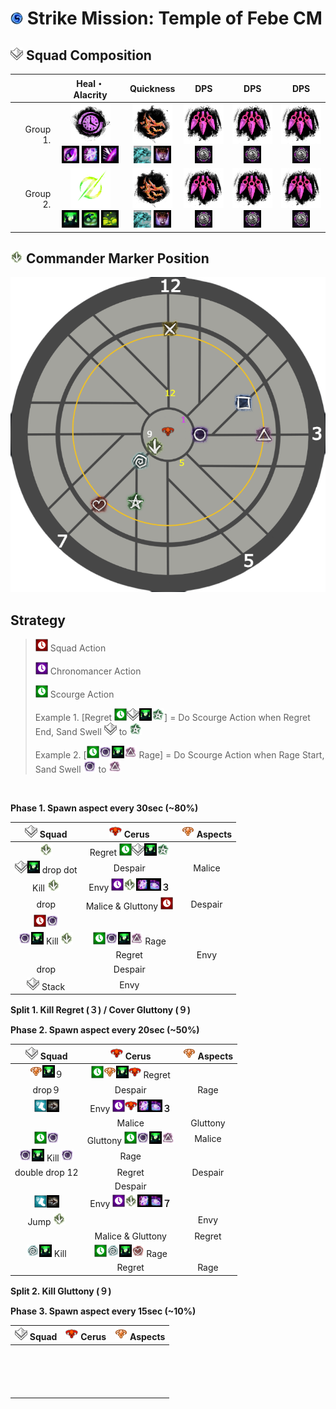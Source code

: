 <img src="../_image/strike mission/20px-Strike_Mission_(map_icon).png" width="20" height="20" title="Strike Mission" alt=""></img> Strike Mission: Temple of Febe CM
=============================================================================================================================

<img src="../_image/squad/Commander_tag_(white).png" width="20" height="20" title="Squad Tag" alt=""></img> Squad Composition
-----------------------------------------------------------------------------------------------------------------------------
|           | Heal・Alacrity | Quickness | DPS | DPS | DPS |
|----------:|:-------------:|:---------:|:---:|:---:|:---:|
|  Group 1. |<img src="../_image/profession/Chronomancer_icon_(highres).png" width="64" height="64" title="Heal Alacrity Chronomancer" alt=""></img><br><img src="../_image/skill/mesmer/Blink.png" width="28" height="28" title="Blink" alt=""></img> <img src="../_image/skill/mesmer/Portal_Entre.png" width="28" height="28" title="Portal Entre" alt=""></img> <img src="../_image/skill/mesmer/Feedback.png" width="28" height="28" title="Feedback" alt=""></img>|<img src="../_image/profession/Herald_icon_(highres).png" width="64" height="64" title="Condition Quickness Herald" alt=""></img><br><img src="../_image/skill/revenant/Legendary_Dragon_Stance.png" width="28" height="28" title="Legendary Dragon Stance" alt=""></img> <img src="../_image/skill/revenant/Legendary_Demon_Stance.png" width="28" height="28" title="Legendary Demon Stance" alt=""></img>|<img src="../_image/profession/Virtuoso_icon_(highres).png" width="64" height="64" title="Condition Virtuoso" alt=""></img><br><img src="../_image/skill/mesmer/Signet_of_Illusions.png" width="28" height="28" title="Signet of Illusions" alt=""></img>|<img src="../_image/profession/Virtuoso_icon_(highres).png" width="64" height="64" title="Condition Virtuoso" alt=""></img><br><img src="../_image/skill/mesmer/Signet_of_Illusions.png" width="28" height="28" title="Signet of Illusions" alt=""></img>|<img src="../_image/profession/Virtuoso_icon_(highres).png" width="64" height="64" title="Condition Virtuoso" alt=""></img><br><img src="../_image/skill/mesmer/Signet_of_Illusions.png" width="28" height="28" title="Signet of Illusions" alt=""></img>|
|  Group 2. |<img src="../_image/profession/Scourge_icon_(highres).png" width="64" height="64" title="Heal Alacrity Scourge" alt=""></img><br><img src="../_image/skill/necromancer/Sand_Swell.png" width="28" height="28" title="Sand Swell" alt=""></img> <img src="../_image/skill/necromancer/Serpent_Siphon.png" width="28" height="28" title="Serpent Siphon" alt=""></img> <img src="../_image/skill/necromancer/Corrosive_Poison_Cloud.png" width="28" height="28" title="Corrosive Poison Cloud" alt=""></img>|<img src="../_image/profession/Herald_icon_(highres).png" width="64" height="64" title="Condition Quickness Herald" alt=""></img><br><img src="../_image/skill/revenant/Legendary_Dragon_Stance.png" width="28" height="28" title="Legendary Dragon Stance" alt=""></img> <img src="../_image/skill/revenant/Legendary_Demon_Stance.png" width="28" height="28" title="Legendary Demon Stance" alt=""></img>|<img src="../_image/profession/Virtuoso_icon_(highres).png" width="64" height="64" title="Condition Virtuoso" alt=""></img><br><img src="../_image/skill/mesmer/Signet_of_Illusions.png" width="28" height="28" title="Signet of Illusions" alt=""></img>|<img src="../_image/profession/Virtuoso_icon_(highres).png" width="64" height="64" title="Condition Virtuoso" alt=""></img><br><img src="../_image/skill/mesmer/Signet_of_Illusions.png" width="28" height="28" title="Signet of Illusions" alt=""></img>|<img src="../_image/profession/Virtuoso_icon_(highres).png" width="64" height="64" title="Condition Virtuoso" alt=""></img><br><img src="../_image/skill/mesmer/Signet_of_Illusions.png" width="28" height="28" title="Signet of Illusions" alt=""></img>|

<img src="../_image/squad/Commander_arrow_marker.png" width="20" height="20" title="Commander Marker" alt=""></img> Commander Marker Position
---------------------------------------------------------------------------------------------------------------------------------------------
<img src="../_image/strike mission/temple of febe/tof_8marker_rage_t.png" width="" height="" title="Commander Marker Position" alt=""></img>

Strategy
--------
><img src="../_image/general/Lockout.png" width="20" height="20" title="Squad Action" alt=""></img> Squad Action
>
><img src="../_image/_custom/purple_clock.png" width="20" height="20" title="Chronomancer Action" alt=""></img> Chronomancer Action
>
><img src="../_image/_custom/green_clock.png" width="20" height="20" title="Scourge Action" alt=""></img> Scourge Action
>
>Example 1. \[Regret <img src="../_image/_custom/green_clock.png" width="20" height="20" title="Scourge Action" alt=""></img><img src="../_image/squad/Commander_tag_(white).png" width="20" height="20" title="Squad" alt=""></img><img src="../_image/skill/necromancer/Sand_Swell.png" width="20" height="20" title="Sand Swell" alt=""></img><img src="../_image/squad/Commander_star_marker.png" width="20" height="20" title="star" alt=""></img>\] = Do Scourge Action when Regret End, Sand Swell <img src="../_image/squad/Commander_tag_(white).png" width="20" height="20" title="Squad" alt=""></img> to <img src="../_image/squad/Commander_star_marker.png" width="20" height="20" title="star" alt=""></img>
>
>Example 2. \[<img src="../_image/_custom/green_clock.png" width="20" height="20" title="Scourge Action" alt=""></img><img src="../_image/squad/Commander_circle_marker.png" width="20" height="20" title="circle" alt=""></img><img src="../_image/skill/necromancer/Sand_Swell.png" width="20" height="20" title="Sand Swell" alt=""></img><img src="../_image/squad/Commander_triangle_marker.png" width="20" height="20" title="triangle" alt=""></img> Rage\] = Do Scourge Action when Rage Start, Sand Swell <img src="../_image/squad/Commander_circle_marker.png" width="20" height="20" title="circle" alt=""></img> to <img src="../_image/squad/Commander_triangle_marker.png" width="20" height="20" title="triangle" alt=""></img>

<br/>

**Phase 1. Spawn aspect every 30sec (~80%)**

|<img src="../_image/squad/Commander_tag_(white).png" width="20" height="20" title="Squad" alt=""></img> Squad |<img src="../_image/general/20px-Red_Boss.png" width="20" height="20" title="Cerus" alt=""></img> Cerus |<img src="../_image/general/Event_boss_(tango_icon).png" width="20" height="20" title="Aspects" alt=""></img> Aspects |
|:--------:|:-----------------:|:-------:|
|<img src="../_image/squad/Commander_arrow_marker.png" width="20" height="20" title="arrow" alt=""></img>|Regret <img src="../_image/_custom/green_clock.png" width="20" height="20" title="Scourge Action" alt=""></img><img src="../_image/squad/Commander_tag_(white).png" width="20" height="20" title="Squad" alt=""></img><img src="../_image/skill/necromancer/Sand_Swell.png" width="20" height="20" title="Sand Swell" alt=""></img><img src="../_image/squad/Commander_star_marker.png" width="20" height="20" title="star" alt=""></img>||
|<img src="../_image/squad/Commander_tag_(white).png" width="20" height="20" title="Squad" alt=""></img><img src="../_image/skill/necromancer/Sand_Swell.png" width="20" height="20" title="Sand Swell" alt=""></img> drop dot|Despair|Malice|
|Kill <img src="../_image/squad/Commander_arrow_marker.png" width="20" height="20" title="arrow" alt=""></img>|Envy <img src="../_image/_custom/purple_clock.png" width="20" height="20" title="Chronomancer Action" alt=""></img><img src="../_image/squad/Commander_arrow_marker.png" width="20" height="20" title="arrow" alt=""></img><img src="../_image/skill/mesmer/Portal_Entre.png" width="20" height="20" title="Portal Entre" alt=""></img><img src="../_image/skill/mesmer/Portal_Exeunt.png" width="20" height="20" title="Portal Exeunt" alt=""></img>**３**||
|drop|Malice & Gluttony <img src="../_image/general/Lockout.png" width="20" height="20" title="Squad Action" alt=""></img>|Despair|
|<img src="../_image/general/Lockout.png" width="20" height="20" title="Squad Action" alt=""></img><img src="../_image/squad/Commander_circle_marker.png" width="20" height="20" title="circle" alt=""></img>|||
|<img src="../_image/squad/Commander_circle_marker.png" width="20" height="20" title="circle" alt=""></img><img src="../_image/skill/necromancer/Sand_Swell.png" width="20" height="20" title="Sand Swell" alt=""></img> Kill <img src="../_image/squad/Commander_arrow_marker.png" width="20" height="20" title="arrow" alt=""></img>|<img src="../_image/_custom/green_clock.png" width="20" height="20" title="Scourge Action" alt=""></img><img src="../_image/squad/Commander_circle_marker.png" width="20" height="20" title="circle" alt=""></img><img src="../_image/skill/necromancer/Sand_Swell.png" width="20" height="20" title="Sand Swell" alt=""></img><img src="../_image/squad/Commander_triangle_marker.png" width="20" height="20" title="triangle" alt=""></img> Rage||
||Regret|Envy|
|drop|Despair||
|<img src="../_image/squad/Commander_tag_(white).png" width="20" height="20" title="Squad" alt=""></img> Stack|Envy||

**Split 1. Kill Regret (３) / Cover Gluttony (９)**

**Phase 2. Spawn aspect every 20sec (~50%)**

|<img src="../_image/squad/Commander_tag_(white).png" width="20" height="20" title="Squad" alt=""></img> Squad |<img src="../_image/general/20px-Red_Boss.png" width="20" height="20" title="Cerus" alt=""></img> Cerus |<img src="../_image/general/Event_boss_(tango_icon).png" width="20" height="20" title="Aspects" alt=""></img> Aspects |
|:--------:|:-----------------:|:-------:|
|<img src="../_image/general/Event_boss_(tango_icon).png" width="20" height="20" title="Aspects" alt=""></img><img src="../_image/skill/necromancer/Sand_Swell.png" width="20" height="20" title="Sand Swell" alt=""></img>９|<img src="../_image/_custom/green_clock.png" width="20" height="20" title="Scourge Action" alt=""></img><img src="../_image/general/Event_boss_(tango_icon).png" width="20" height="20" title="Aspects" alt=""></img><img src="../_image/skill/necromancer/Sand_Swell.png" width="20" height="20" title="Sand Swell" alt=""></img><img src="../_image/general/20px-Red_Boss.png" width="20" height="20" title="Cerus" alt=""></img> Regret||
|drop９|Despair|Rage|
|<img src="../_image/boon/Swiftness_(effect).png" width="20" height="20" title="Run" alt=""></img><img src="../_image/general/Turn_Right.png" width="20" height="20" title="Right" alt=""></img>|Envy <img src="../_image/_custom/purple_clock.png" width="20" height="20" title="Chronomancer Action" alt=""></img><img src="../_image/general/20px-Red_Boss.png" width="20" height="20" title="Cerus" alt=""></img><img src="../_image/skill/mesmer/Portal_Entre.png" width="20" height="20" title="Portal Entre" alt=""></img><img src="../_image/skill/mesmer/Portal_Exeunt.png" width="20" height="20" title="Portal Exeunt" alt=""></img>**３**||
||Malice|Gluttony|
|<img src="../_image/_custom/green_clock.png" width="20" height="20" title="Scourge Action" alt=""></img><img src="../_image/squad/Commander_circle_marker.png" width="20" height="20" title="circle" alt=""></img>|Gluttony <img src="../_image/_custom/green_clock.png" width="20" height="20" title="Scourge Action" alt=""></img><img src="../_image/squad/Commander_circle_marker.png" width="20" height="20" title="circle" alt=""></img><img src="../_image/skill/necromancer/Sand_Swell.png" width="20" height="20" title="Sand Swell" alt=""></img><img src="../_image/squad/Commander_triangle_marker.png" width="20" height="20" title="triangle" alt=""></img>|Malice|
|<img src="../_image/squad/Commander_circle_marker.png" width="20" height="20" title="circle" alt=""></img><img src="../_image/skill/necromancer/Sand_Swell.png" width="20" height="20" title="Sand Swell" alt=""></img> Kill <img src="../_image/squad/Commander_circle_marker.png" width="20" height="20" title="circle" alt=""></img>|Rage||
|double drop 12|Regret|Despair|
||Despair||
|<img src="../_image/boon/Swiftness_(effect).png" width="20" height="20" title="Run" alt=""></img><img src="../_image/general/Turn_Right.png" width="20" height="20" title="Right" alt=""></img>|Envy <img src="../_image/_custom/purple_clock.png" width="20" height="20" title="Chronomancer Action" alt=""></img><img src="../_image/squad/Commander_arrow_marker.png" width="20" height="20" title="arrow" alt=""></img><img src="../_image/skill/mesmer/Portal_Entre.png" width="20" height="20" title="Portal Entre" alt=""></img><img src="../_image/skill/mesmer/Portal_Exeunt.png" width="20" height="20" title="Portal Exeunt" alt=""></img>**７**||
|Jump <img src="../_image/squad/Commander_arrow_marker.png" width="20" height="20" title="arrow" alt=""></img>||Envy|
||Malice & Gluttony|Regret|
|<img src="../_image/squad/Commander_spiral_marker.png" width="20" height="20" title="spiral" alt=""></img><img src="../_image/skill/necromancer/Sand_Swell.png" width="20" height="20" title="Sand Swell" alt=""></img> Kill|<img src="../_image/_custom/green_clock.png" width="20" height="20" title="Scourge Action" alt=""></img><img src="../_image/squad/Commander_spiral_marker.png" width="20" height="20" title="spiral" alt=""></img><img src="../_image/skill/necromancer/Sand_Swell.png" width="20" height="20" title="Sand Swell" alt=""></img><img src="../_image/squad/Commander_heart_marker.png" width="20" height="20" title="heart" alt=""></img> Rage||
||Regret|Rage|

**Split 2. Kill Gluttony (９)**

**Phase 3. Spawn aspect every 15sec (~10%)**

|<img src="../_image/squad/Commander_tag_(white).png" width="20" height="20" title="Squad" alt=""></img> Squad |<img src="../_image/general/20px-Red_Boss.png" width="20" height="20" title="Cerus" alt=""></img> Cerus |<img src="../_image/general/Event_boss_(tango_icon).png" width="20" height="20" title="Aspects" alt=""></img> Aspects |
|:--------:|:-----------------:|:-------:|
||||
||||
||||
||||
||||
||||
||||
||||
||||
||||
||||
||||
||||
||||
||||
||||
